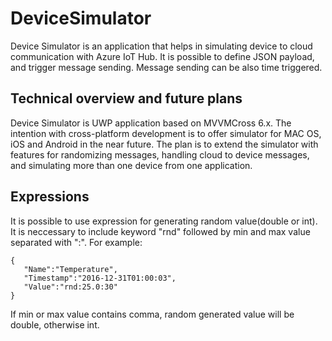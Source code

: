 # DeviceSimulator

Device Simulator is an application that helps in simulating device to cloud communication with Azure IoT Hub. It is possible to define JSON payload, and trigger message sending. Message sending can be also time triggered.

## Technical overview and future plans
Device Simulator is UWP application based on MVVMCross 6.x. The intention with cross-platform development is to offer simulator for MAC OS, iOS and Android in the near future.
The plan is to extend the simulator with features for randomizing messages, handling cloud to device messages, and simulating more than one device from one application. 

## Expressions
It is possible to use expression for generating random value(double or int). It is neccessary to include keyword "rnd" followed by min and max value separated with ":". For example:
```
{
   "Name":"Temperature",
   "Timestamp":"2016-12-31T01:00:03",
   "Value":"rnd:25.0:30"
}
```

If min or max value contains comma, random generated value will be double, otherwise int.
